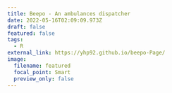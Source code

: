 ```yaml
---
title: Beepo - An ambulances dispatcher
date: 2022-05-16T02:09:09.973Z
draft: false
featured: false
tags:
  - R
external_link: https://yhp92.github.io/beepo-Page/
image:
  filename: featured
  focal_point: Smart
  preview_only: false
---
```


